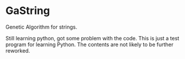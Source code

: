 # GaString
Genetic Algorithm for strings.

Still learning python, got some problem with the code.
This is just a test program for learning Python. The contents are not likely to be further reworked.
